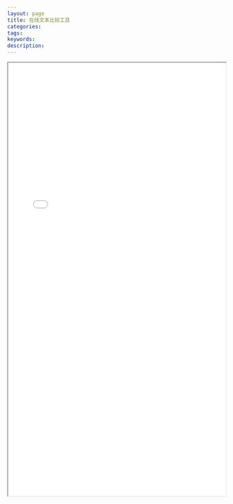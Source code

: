 ```yaml
---
layout: page
title: 在线文本比较工具
categories:
tags:
keywords:
description:
---
```






<iframe src="/pictures_for_blog/app/text_compare/text_distinct.html" width="100%" height="1000em" marginwidth="10%"></iframe>
